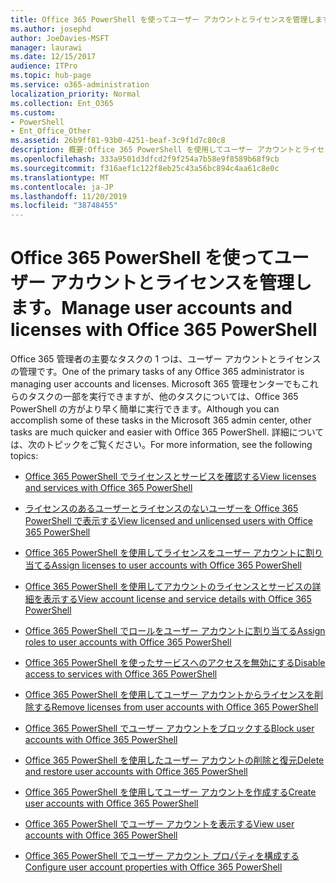 ```yaml
---
title: Office 365 PowerShell を使ってユーザー アカウントとライセンスを管理します。
ms.author: josephd
author: JoeDavies-MSFT
manager: laurawi
ms.date: 12/15/2017
audience: ITPro
ms.topic: hub-page
ms.service: o365-administration
localization_priority: Normal
ms.collection: Ent_O365
ms.custom:
- PowerShell
- Ent_Office_Other
ms.assetid: 26b9ff81-93b0-4251-beaf-3c9f1d7c80c8
description: 概要:Office 365 PowerShell を使用してユーザー アカウントとライセンスを管理する方法について説明します。
ms.openlocfilehash: 333a9501d3dfcd2f9f254a7b58e9f8589b68f9cb
ms.sourcegitcommit: f316aef1c122f8eb25c43a56bc894c4aa61c8e0c
ms.translationtype: MT
ms.contentlocale: ja-JP
ms.lasthandoff: 11/20/2019
ms.locfileid: "38748455"
---
```

# <a name="manage-user-accounts-and-licenses-with-office-365-powershell"></a><span data-ttu-id="51ff1-103">Office 365 PowerShell を使ってユーザー アカウントとライセンスを管理します。</span><span class="sxs-lookup"><span data-stu-id="51ff1-103">Manage user accounts and licenses with Office 365 PowerShell</span></span>

<span data-ttu-id="51ff1-104">Office 365 管理者の主要なタスクの 1 つは、ユーザー アカウントとライセンスの管理です。</span><span class="sxs-lookup"><span data-stu-id="51ff1-104">One of the primary tasks of any Office 365 administrator is managing user accounts and licenses.</span></span> <span data-ttu-id="51ff1-105">Microsoft 365 管理センターでもこれらのタスクの一部を実行できますが、他のタスクについては、Office 365 PowerShell の方がより早く簡単に実行できます。</span><span class="sxs-lookup"><span data-stu-id="51ff1-105">Although you can accomplish some of these tasks in the Microsoft 365 admin center, other tasks are much quicker and easier with Office 365 PowerShell.</span></span> <span data-ttu-id="51ff1-106">詳細については、次のトピックをご覧ください。</span><span class="sxs-lookup"><span data-stu-id="51ff1-106">For more information, see the following topics:</span></span>
  
- [<span data-ttu-id="51ff1-107">Office 365 PowerShell でライセンスとサービスを確認する</span><span class="sxs-lookup"><span data-stu-id="51ff1-107">View licenses and services with Office 365 PowerShell</span></span>](view-licenses-and-services-with-office-365-powershell.md)
    
- [<span data-ttu-id="51ff1-108">ライセンスのあるユーザーとライセンスのないユーザーを Office 365 PowerShell で表示する</span><span class="sxs-lookup"><span data-stu-id="51ff1-108">View licensed and unlicensed users with Office 365 PowerShell</span></span>](view-licensed-and-unlicensed-users-with-office-365-powershell.md)
    
- [<span data-ttu-id="51ff1-109">Office 365 PowerShell を使用してライセンスをユーザー アカウントに割り当てる</span><span class="sxs-lookup"><span data-stu-id="51ff1-109">Assign licenses to user accounts with Office 365 PowerShell</span></span>](assign-licenses-to-user-accounts-with-office-365-powershell.md)
    
- [<span data-ttu-id="51ff1-110">Office 365 PowerShell を使用してアカウントのライセンスとサービスの詳細を表示する</span><span class="sxs-lookup"><span data-stu-id="51ff1-110">View account license and service details with Office 365 PowerShell</span></span>](view-account-license-and-service-details-with-office-365-powershell.md)
    
- [<span data-ttu-id="51ff1-111">Office 365 PowerShell でロールをユーザー アカウントに割り当てる</span><span class="sxs-lookup"><span data-stu-id="51ff1-111">Assign roles to user accounts with Office 365 PowerShell</span></span>](assign-roles-to-user-accounts-with-office-365-powershell.md)
    
- [<span data-ttu-id="51ff1-112">Office 365 PowerShell を使ったサービスへのアクセスを無効にする</span><span class="sxs-lookup"><span data-stu-id="51ff1-112">Disable access to services with Office 365 PowerShell</span></span>](disable-access-to-services-with-office-365-powershell.md)
    
- [<span data-ttu-id="51ff1-113">Office 365 PowerShell を使用してユーザー アカウントからライセンスを削除する</span><span class="sxs-lookup"><span data-stu-id="51ff1-113">Remove licenses from user accounts with Office 365 PowerShell</span></span>](remove-licenses-from-user-accounts-with-office-365-powershell.md)
    
- [<span data-ttu-id="51ff1-114">Office 365 PowerShell でユーザー アカウントをブロックする</span><span class="sxs-lookup"><span data-stu-id="51ff1-114">Block user accounts with Office 365 PowerShell</span></span>](block-user-accounts-with-office-365-powershell.md)
    
- [<span data-ttu-id="51ff1-115">Office 365 PowerShell を使用したユーザー アカウントの削除と復元</span><span class="sxs-lookup"><span data-stu-id="51ff1-115">Delete and restore user accounts with Office 365 PowerShell</span></span>](delete-and-restore-user-accounts-with-office-365-powershell.md)
    
- [<span data-ttu-id="51ff1-116">Office 365 PowerShell を使用してユーザー アカウントを作成する</span><span class="sxs-lookup"><span data-stu-id="51ff1-116">Create user accounts with Office 365 PowerShell</span></span>](create-user-accounts-with-office-365-powershell.md)
    
- [<span data-ttu-id="51ff1-117">Office 365 PowerShell でユーザー アカウントを表示する</span><span class="sxs-lookup"><span data-stu-id="51ff1-117">View user accounts with Office 365 PowerShell</span></span>](view-user-accounts-with-office-365-powershell.md)
    
- [<span data-ttu-id="51ff1-118">Office 365 PowerShell でユーザー アカウント プロパティを構成する</span><span class="sxs-lookup"><span data-stu-id="51ff1-118">Configure user account properties with Office 365 PowerShell</span></span>](configure-user-account-properties-with-office-365-powershell.md)
    

